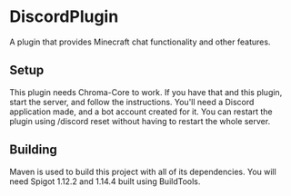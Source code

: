 # DiscordPlugin
A plugin that provides Minecraft chat functionality and other features.

## Setup
This plugin needs Chroma-Core to work. If you have that and this plugin, start the server, and follow the instructions.
You'll need a Discord application made, and a bot account created for it.
You can restart the plugin using /discord reset without having to restart the whole server.

## Building
Maven is used to build this project with all of its dependencies. You will need Spigot 1.12.2 and 1.14.4 built using BuildTools.
